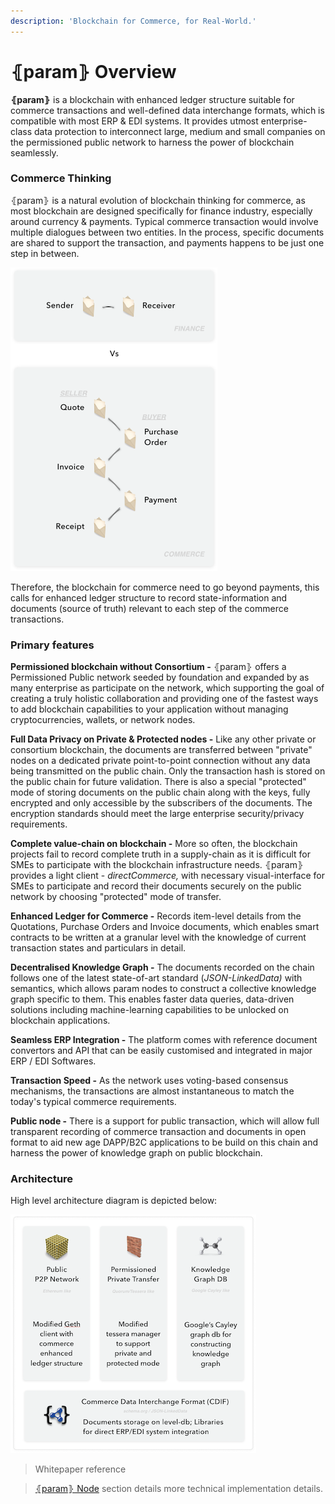 ```yaml
---
description: 'Blockchain for Commerce, for Real-World.'
---
```


# ⦃param⦄ Overview

**⦃param⦄** is a blockchain with enhanced ledger structure suitable for commerce transactions and well-defined data interchange formats, which is compatible with most ERP & EDI systems. It provides utmost enterprise-class data protection to interconnect large, medium and small companies on the permissioned public network to harness the power of blockchain seamlessly.

### Commerce Thinking

⦃param⦄ is a natural evolution of blockchain thinking for commerce, as most blockchain are designed specifically for finance industry, especially around currency & payments. Typical commerce transaction would involve multiple dialogues between two entities. In the process, specific documents are shared to support the transaction, and payments happens to be just one step in between.

![](../.gitbook/assets/image%20%2832%29.png)

Therefore, the blockchain for commerce need to go beyond payments, this calls for enhanced ledger structure to record state-information and documents \(source of truth\) relevant to each step of the commerce transactions. 

### Primary features

**Permissioned blockchain without Consortium -** ⦃param⦄ offers a Permissioned Public network seeded by foundation and expanded by as many enterprise as participate on the network, which supporting the goal of creating a truly holistic collaboration and providing one of the fastest ways to add blockchain capabilities to your application without managing cryptocurrencies, wallets, or network nodes.

**Full Data Privacy on Private & Protected nodes -** Like any other private or consortium blockchain, the documents are transferred between "private" nodes on a dedicated private point-to-point connection without any data being transmitted on the public chain. Only the transaction hash is stored on the public chain for future validation. There is also a special "protected" mode of storing documents on the public chain along with the keys, fully encrypted and only accessible by the subscribers of the documents. The encryption standards should meet the large enterprise security/privacy requirements.

**Complete value-chain on blockchain -** More so often, the blockchain projects fail to record complete truth in a supply-chain as it is difficult for SMEs to participate with the blockchain infrastructure needs. ⦃param⦄ provides a light client - _directCommerce,_ with necessary visual-interface for SMEs to participate and record their documents securely on the public network by choosing "protected" mode of transfer.

**Enhanced Ledger for Commerce -** Records item-level details from the Quotations, Purchase Orders and Invoice documents, which enables smart contracts to be written at a granular level with the knowledge of current transaction states and particulars in detail.

**Decentralised Knowledge Graph -** The documents recorded on the chain follows one of the latest state-of-art standard \(_JSON-LinkedData\)_ with semantics, which allows param nodes to construct a collective knowledge graph specific to them. This enables faster data queries, data-driven solutions including machine-learning capabilities to be unlocked on blockchain applications.

**Seamless ERP Integration -** The platform comes with reference document convertors and API that can be easily customised and integrated in major ERP / EDI Softwares.

**Transaction Speed -** As the network uses voting-based consensus mechanisms, the transactions are almost instantaneous to match the today's typical commerce requirements.

**Public node -** There is a support for public transaction, which will allow full transparent recording of commerce transaction and documents in open format to aid new age DAPP/B2C applications to be build on this chain and harness the power of  knowledge graph on public blockchain.

### Architecture

High level architecture diagram is depicted below: 

![](../.gitbook/assets/image%20%2821%29.png)

> Whitepaper reference

> [⦃param⦄ Node](param-node.md) section details more technical implementation details.




